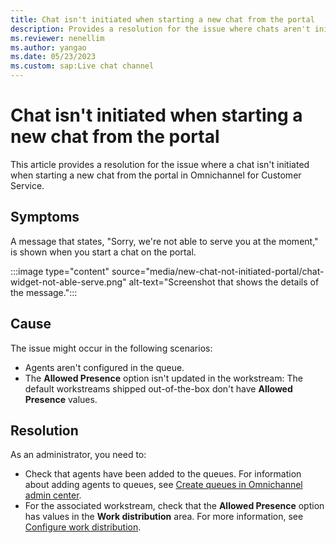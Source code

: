 ```yaml
---
title: Chat isn't initiated when starting a new chat from the portal
description: Provides a resolution for the issue where chats aren't initiated when starting a new chat from the portal in Omnichannel for Customer Service.
ms.reviewer: nenellim
ms.author: yangao
ms.date: 05/23/2023
ms.custom: sap:Live chat channel
---
```

# Chat isn't initiated when starting a new chat from the portal

This article provides a resolution for the issue where a chat isn't initiated when starting a new chat from the portal in Omnichannel for Customer Service.

## Symptoms

A message that states, "Sorry, we're not able to serve you at the moment," is shown when you start a chat on the portal.

:::image type="content" source="media/new-chat-not-initiated-portal/chat-widget-not-able-serve.png" alt-text="Screenshot that shows the details of the message.":::

## Cause

The issue might occur in the following scenarios:

- Agents aren't configured in the queue.
- The **Allowed Presence** option isn't updated in the workstream: The default workstreams shipped out-of-the-box don't have **Allowed Presence** values.

## Resolution

As an administrator, you need to:

- Check that agents have been added to the queues. For information about adding agents to queues, see [Create queues in Omnichannel admin center](/dynamics365/customer-service/queues-omnichannel?tabs=customerserviceadmincenter#create-a-queue-for-unified-routing).
- For the associated workstream, check that the **Allowed Presence** option has values in the **Work distribution** area. For more information, see [Configure work distribution](/dynamics365/customer-service/create-workstreams#configure-work-distribution).
